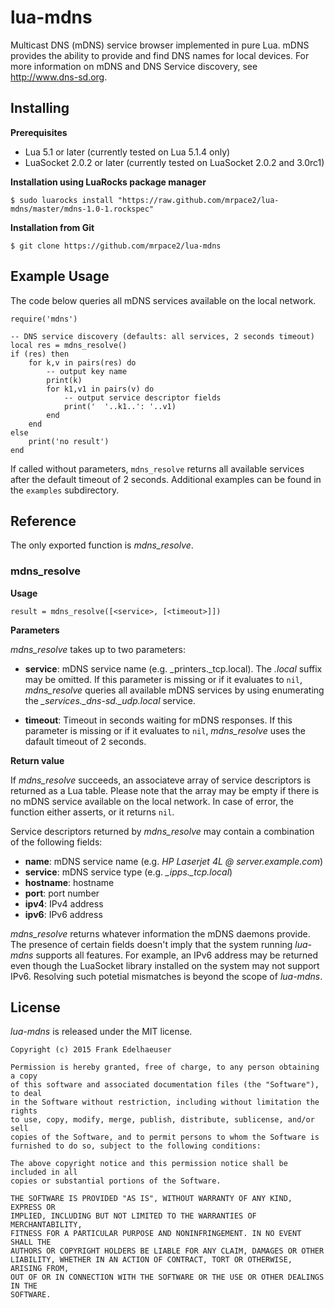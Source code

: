 # lua-mdns

Multicast DNS (mDNS) service browser implemented in pure Lua. mDNS provides the ability to provide and find DNS names for local devices. For more information on mDNS and DNS Service discovery, see <http://www.dns-sd.org>.


## Installing

**Prerequisites**

* Lua 5.1 or later (currently tested on Lua 5.1.4 only)
* LuaSocket 2.0.2 or later (currently tested on LuaSocket 2.0.2 and 3.0rc1)

**Installation using LuaRocks package manager**

    $ sudo luarocks install "https://raw.github.com/mrpace2/lua-mdns/master/mdns-1.0-1.rockspec"

**Installation from Git**

    $ git clone https://github.com/mrpace2/lua-mdns


## Example Usage

The code below queries all mDNS services available on the local network.

    require('mdns')

    -- DNS service discovery (defaults: all services, 2 seconds timeout)
    local res = mdns_resolve()
    if (res) then
        for k,v in pairs(res) do
            -- output key name
            print(k) 
            for k1,v1 in pairs(v) do
                -- output service descriptor fields
                print('  '..k1..': '..v1)
            end
        end
    else
        print('no result')
    end

If called without parameters, `mdns_resolve` returns all available services after the default timeout of 2 seconds. Additional examples can be found in the `examples` subdirectory.


## Reference

The only exported function is _mdns\_resolve_.


### mdns_resolve

**Usage**

    result = mdns_resolve([<service>, [<timeout>]])


**Parameters**

_mdns\_resolve_ takes up to two parameters:

* **service**: mDNS service name (e.g. \_printers.\_tcp.local). The _.local_ suffix may be omitted. If this parameter is missing or if it evaluates to `nil`, _mdns\_resolve_ queries all available mDNS services by using enumerating the *\_services.\_dns-sd.\_udp.local* service.

* **timeout**: Timeout in seconds waiting for mDNS responses. If this parameter is missing or if it evaluates to `nil`, _mdns\_resolve_ uses the dafault timeout of 2 seconds.


**Return value**

If _mdns\_resolve_ succeeds, an associateve array of service descriptors is returned as a Lua table. Please note that the array may be empty if there is no mDNS service available on the local network. In case of error, the function either asserts, or it returns `nil`.

Service descriptors returned by _mdns\_resolve_ may contain a combination of the following fields:

* **name**: mDNS service name (e.g. _HP Laserjet 4L @ server.example.com_)
* **service**: mDNS service type (e.g. _\_ipps.\_tcp.local_)
* **hostname**: hostname
* **port**: port number
* **ipv4**: IPv4 address
* **ipv6**: IPv6 address

_mdns\_resolve_ returns whatever information the mDNS daemons provide. The presence of certain fields doesn't imply that the system running _lua-mdns_ supports all features. For example, an IPv6 address may be returned even though the LuaSocket library installed on the system may not support IPv6. Resolving such potetial mismatches is beyond the scope of _lua-mdns_.


## License

_lua-mdns_ is released under the MIT license.


    Copyright (c) 2015 Frank Edelhaeuser

    Permission is hereby granted, free of charge, to any person obtaining a copy
    of this software and associated documentation files (the "Software"), to deal
    in the Software without restriction, including without limitation the rights
    to use, copy, modify, merge, publish, distribute, sublicense, and/or sell
    copies of the Software, and to permit persons to whom the Software is
    furnished to do so, subject to the following conditions:

    The above copyright notice and this permission notice shall be included in all
    copies or substantial portions of the Software.

    THE SOFTWARE IS PROVIDED "AS IS", WITHOUT WARRANTY OF ANY KIND, EXPRESS OR
    IMPLIED, INCLUDING BUT NOT LIMITED TO THE WARRANTIES OF MERCHANTABILITY,
    FITNESS FOR A PARTICULAR PURPOSE AND NONINFRINGEMENT. IN NO EVENT SHALL THE
    AUTHORS OR COPYRIGHT HOLDERS BE LIABLE FOR ANY CLAIM, DAMAGES OR OTHER
    LIABILITY, WHETHER IN AN ACTION OF CONTRACT, TORT OR OTHERWISE, ARISING FROM,
    OUT OF OR IN CONNECTION WITH THE SOFTWARE OR THE USE OR OTHER DEALINGS IN THE
    SOFTWARE.
